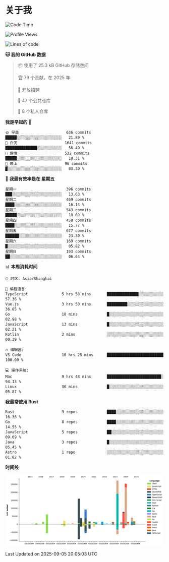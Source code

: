 # 关于我

<!--START_SECTION:waka-->
![Code Time](http://img.shields.io/badge/Code%20Time-4%2C091%20hrs%2013%20mins-blue)

![Profile Views](http://img.shields.io/badge/%E4%B8%AA%E4%BA%BA%E8%B5%84%E6%96%99%E8%A7%82%E7%9C%8B%E6%AC%A1%E6%95%B0-0-blue)

![Lines of code](https://img.shields.io/badge/%E4%BB%8E%E3%80%8CHello%20World%E3%80%8D%E8%B5%B7%E6%88%91%E5%B7%B2%E7%BB%8F%E5%86%99%E4%BA%86-1.2%20million%20%E8%A1%8C%E4%BB%A3%E7%A0%81-blue)

**🐱 我的 GitHub 数据** 

> 📦  使用了 25.3 kB GitHub 存储空间 
 > 
> 🏆 79 个贡献，在 2025 年
 > 
> 💼 开放招聘
 > 
> 📜 47 个公共仓库 
 > 
> 🔑 8 个私人仓库 
 > 
**我是早起的 🐤** 

```text
🌞 早晨                     636 commits         █████░░░░░░░░░░░░░░░░░░░░   21.89 % 
🌆 白天                     1641 commits        ██████████████░░░░░░░░░░░   56.49 % 
🌃 傍晚                     532 commits         █████░░░░░░░░░░░░░░░░░░░░   18.31 % 
🌙 晚上                     96 commits          █░░░░░░░░░░░░░░░░░░░░░░░░   03.30 % 
```
📅 **我最有效率是在 星期五** 

```text
星期一                      396 commits         ███░░░░░░░░░░░░░░░░░░░░░░   13.63 % 
星期二                      469 commits         ████░░░░░░░░░░░░░░░░░░░░░   16.14 % 
星期三                      543 commits         █████░░░░░░░░░░░░░░░░░░░░   18.69 % 
星期四                      458 commits         ████░░░░░░░░░░░░░░░░░░░░░   15.77 % 
星期五                      677 commits         ██████░░░░░░░░░░░░░░░░░░░   23.30 % 
星期六                      169 commits         █░░░░░░░░░░░░░░░░░░░░░░░░   05.82 % 
星期日                      193 commits         ██░░░░░░░░░░░░░░░░░░░░░░░   06.64 % 
```


📊 **本周消耗时间** 

```text
🕑︎ 时区: Asia/Shanghai

💬 编程语言: 
TypeScript               5 hrs 58 mins       ██████████████░░░░░░░░░░░   57.36 % 
Vue.js                   3 hrs 50 mins       █████████░░░░░░░░░░░░░░░░   36.85 % 
Go                       18 mins             █░░░░░░░░░░░░░░░░░░░░░░░░   02.98 % 
JavaScript               13 mins             █░░░░░░░░░░░░░░░░░░░░░░░░   02.21 % 
Kotlin                   2 mins              ░░░░░░░░░░░░░░░░░░░░░░░░░   00.39 % 

🔥 编辑器: 
VS Code                  10 hrs 25 mins      █████████████████████████   100.00 % 

💻 操作系统: 
Mac                      9 hrs 48 mins       ████████████████████████░   94.13 % 
Linux                    36 mins             █░░░░░░░░░░░░░░░░░░░░░░░░   05.87 % 
```

**我最常使用 Rust** 

```text
Rust                     9 repos             ████░░░░░░░░░░░░░░░░░░░░░   16.36 % 
Go                       8 repos             ████░░░░░░░░░░░░░░░░░░░░░   14.55 % 
JavaScript               5 repos             ██░░░░░░░░░░░░░░░░░░░░░░░   09.09 % 
Java                     3 repos             █░░░░░░░░░░░░░░░░░░░░░░░░   05.45 % 
Astro                    1 repo              ░░░░░░░░░░░░░░░░░░░░░░░░░   01.82 % 
```



**时间线**

![Lines of Code chart](https://raw.githubusercontent.com/catusax/catusax/master/assets/bar_graph.png)


 Last Updated on 2025-09-05 20:05:03 UTC
<!--END_SECTION:waka-->
